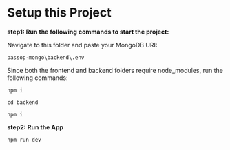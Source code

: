 # Setup this Project


__step1: Run the following commands to start the project:__


Navigate to this folder and paste your MongoDB URI:
```
passop-mongo\backend\.env
```
Since both the frontend and backend folders require node_modules, run the following commands:
```
npm i

cd backend

npm i
```
__step2: Run the App__

```
npm run dev
```